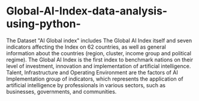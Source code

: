 # Global-AI-Index-data-analysis-using-python-
The Dataset "AI Global index" includes The Global AI Index itself and seven indicators affecting the Index on 62 countries, as well as general information about the countries (region, cluster, income group and political regime).
The Global AI Index is the first index to benchmark nations on their level of investment, innovation and implementation of artificial intelligence.
Talent, Infrastructure and Operating Environment are the factors of AI Implementation group of indicators, which represents the application of artificial intelligence by professionals in various sectors, such as businesses, governments, and communities.
